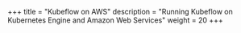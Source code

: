 +++
title = "Kubeflow on AWS"
description = "Running Kubeflow on Kubernetes Engine and Amazon Web Services"
weight = 20
+++
